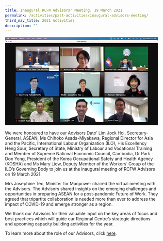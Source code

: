```yaml
---
title: Inaugural RCFW Advisors' Meeting, 19 March 2021
permalink: /activities/past-activities/inaugural-advisors-meeting/
third_nav_title: 2021 Activities
description: ""
---
```






![Inaugural-RCFW-Advisors'-Meeting](/images/rcfw-advisors-meeting.png)

We were honoured to have our Advisors Dato' Lim Jock Hoi, Secretary-General, ASEAN, Ms Chihoko Asada-Miyakawa, Regional Director for Asia and the Pacific, International Labour Organization (ILO), His Excellency Heng Sour, Secretary of State, Ministry of Labour and Vocational Training and Member of Supreme National Economic Council, Cambodia, Dr Park Doo Yong, President of the Korea Occupational Safety and Health Agency (KOSHA) and Ms Mary Liew, Deputy Member of the Workers’ Group of the ILO’s Governing Body to join us at the inaugural meeting of RCFW Advisors on 19 March 2021.

Mrs Josephine Teo, Minister for Manpower chaired the virtual meeting with the Advisors. The Advisors shared insights on the emerging challenges and opportunities in preparing ASEAN for a post-pandemic Future of Work. They agreed that tripartite collaboration is needed more than ever to address the impact of COVID-19 and emerge stronger as a region.

We thank our Advisors for their valuable input on the key areas of focus and best practices which will guide our Regional Centre’s strategic directions and upcoming capacity building activities for the year.

To learn more about the role of our Advisors, click <a href="/about/rcfw-advisors/">here</a>.
